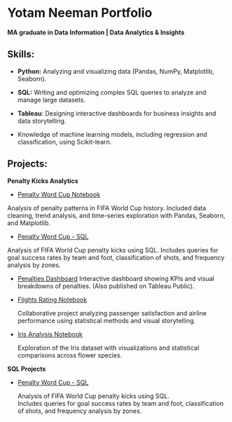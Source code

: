 # Yotam Neeman Portfolio
**MA graduate in Data Information | Data Analytics & Insights**

## Skills:

* **Python:** Analyzing and visualizing data (Pandas, NumPy, Matplotlib, Seaborn).

* **SQL:** Writing and optimizing complex SQL queries to analyze and manage large datasets.

* **Tableau**: Designing interactive dashboards for business insights and data storytelling.

* Knowledge of machine learning models, including regression and classification, using Scikit-learn.

## Projects:

**Penalty Kicks Analytics**

  - [Penalty Word Cup Notebook](penalty_word_cup.ipynb)

  Analysis of penalty patterns in FIFA World Cup history. Included data cleaning, trend analysis, and time-series exploration with Pandas, Seaborn, and Matplotlib.
  - [Penalty Word Cup - SQL](SQL_Penalties_kicks.sql)

  Analysis of FIFA World Cup penalty kicks using SQL. Includes queries for goal success rates by team and foot, classification of shots, and frequency analysis by zones.

  - [Penalties Dashboard](https://public.tableau.com/app/profile/yotam.neeman/viz/PaneltiesDashboard/Dashboard1)
Interactive dashboard showing KPIs and visual breakdowns of penalties. (Also published on Tableau Public).


- [Flights Rating Notebook](Ex3_Visualization.ipynb)

  Collaborative project analyzing passenger satisfaction and airline performance using statistical methods and visual storytelling.

- [Iris Analysis Notebook](iris_YN.ipynb)

  Exploration of the Iris dataset with visualizations and statistical comparisons across flower species.

**SQL Projects**

- [Penalty Word Cup - SQL](SQL_Penalties_kicks.sql)

  Analysis of FIFA World Cup penalty kicks using SQL.  
Includes queries for goal success rates by team and foot, classification of shots, and frequency analysis by zones.




